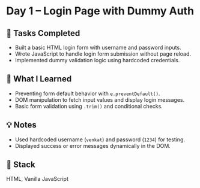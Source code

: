 # Day 1 – Login Page with Dummy Auth

## 📌 Tasks Completed
- Built a basic HTML login form with username and password inputs.
- Wrote JavaScript to handle login form submission without page reload.
- Implemented dummy validation logic using hardcoded credentials.

## 🧠 What I Learned
- Preventing form default behavior with `e.preventDefault()`.
- DOM manipulation to fetch input values and display login messages.
- Basic form validation using `.trim()` and conditional checks.

## 💡 Notes
- Used hardcoded username (`venkat`) and password (`1234`) for testing.
- Displayed success or error messages dynamically in the DOM.

## 🧰 Stack
HTML, Vanilla JavaScript
